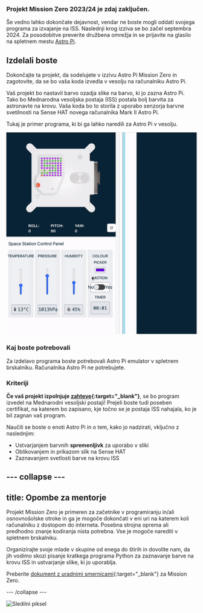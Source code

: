 ### Projekt Mission Zero 2023/24 je zdaj zaključen.

Še vedno lahko dokončate dejavnost, vendar ne boste mogli oddati svojega programa za izvajanje na ISS. Naslednji krog izziva se bo začel septembra 2024. Za posodobitve preverite družbena omrežja in se prijavite na glasilo na spletnem mestu [Astro Pi](https://astro-pi.org/mission-zero/).

## Izdelali boste

Dokončajte ta projekt, da sodelujete v izzivu Astro Pi Mission Zero in zagotovite, da se bo vaša koda izvedla v vesolju na računalniku Astro Pi.

Vaš projekt bo nastavil barvo ozadja slike na barvo, ki jo zazna Astro Pi. Tako bo Mednarodna vesoljska postaja (ISS) postala bolj barvita za astronavte na krovu. Vaša koda bo to storila z uporabo senzorja barvne svetilnosti na Sense HAT novega računalnika Mark II Astro Pi.

Tukaj je primer programa, ki bi ga lahko naredili za Astro Pi v vesolju.

![Emulator Sense HAT izvaja vzorčni program s kačo, kjer se barva ozadja spreminja glede na zaznano barvo.](images/finished.gif)

### Kaj boste potrebovali

Za izdelavo programa boste potrebovali Astro Pi emulator v spletnem brskalniku. Računalnika Astro Pi ne potrebujete.

### Kriteriji

**Če vaš projekt izpolnjuje [zahteve](https://astro-pi.org/sl/mission-zero/eligibility){:target="_blank"}**, se bo program izvedel na Mednarodni vesoljski postaji! Prejeli boste tudi poseben certifikat, na katerem bo zapisano, kje točno se je postaja ISS nahajala, ko je bil zagnan vaš program.

Naučili se boste o enoti Astro Pi in o tem, kako jo nadzirati, vključno z naslednjim:
+ Ustvarjanjem barvnih **spremenljivk** za uporabo v sliki
+ Oblikovanjem in prikazom slik na Sense HAT
+ Zaznavanjem svetlosti barve na krovu ISS

--- collapse ---
---
title: Opombe za mentorje
---

Projekt Mission Zero je primeren za začetnike v programiranju in/ali osnovnošolske otroke in ga je mogoče dokončati v eni uri na katerem koli računalniku z dostopom do interneta. Posebna strojna oprema ali predhodno znanje kodiranja nista potrebna. Vse je mogoče narediti v spletnem brskalniku.

Organizirajte svoje mlade v skupine od enega do štirih in dovolite nam, da jih vodimo skozi pisanje kratkega programa Python za zaznavanje barve na krovu ISS in ustvarjanje slike, ki jo uporablja.

Preberite [dokument z uradnimi smernicami](https://astro-pi.org/sl/mission-zero/guidelines){:target="_blank"} za Mission Zero.

--- /collapse ---

![Sledilni piksel](https://code.org/api/hour/begin_raspberrypi_astropi.png)
